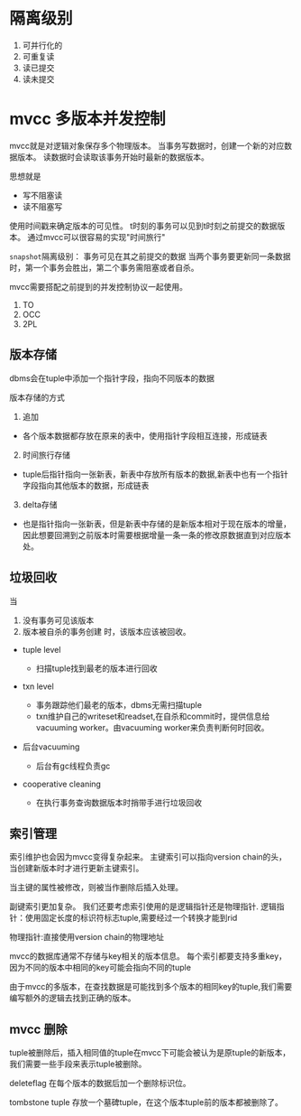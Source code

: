 # 隔离级别
1. 可并行化的
2. 可重复读
3. 读已提交
4. 读未提交

# mvcc 多版本并发控制
mvcc就是对逻辑对象保存多个物理版本。
当事务写数据时，创建一个新的对应数据版本。
读数据时会读取该事务开始时最新的数据版本。

思想就是
- 写不阻塞读
- 读不阻塞写

使用时间戳来确定版本的可见性。
t时刻的事务可以见到t时刻之前提交的数据版本。
通过mvcc可以很容易的实现"时间旅行"


`snapshot`隔离级别：
事务可见在其之前提交的数据
当两个事务要更新同一条数据时，第一个事务会胜出，第二个事务需阻塞或者自杀。


mvcc需要搭配之前提到的并发控制协议一起使用。

1. TO
2. OCC
3. 2PL

## 版本存储
dbms会在tuple中添加一个指针字段，指向不同版本的数据

版本存储的方式
1. 追加
  - 各个版本数据都存放在原来的表中，使用指针字段相互连接，形成链表
2. 时间旅行存储
  - tuple后指针指向一张新表，新表中存放所有版本的数据,新表中也有一个指针字段指向其他版本的数据，形成链表
3. delta存储
  - 也是指针指向一张新表，但是新表中存储的是新版本相对于现在版本的增量，因此想要回溯到之前版本时需要根据增量一条一条的修改原数据直到对应版本处。


## 垃圾回收
当
1. 没有事务可见该版本
2. 版本被自杀的事务创建
时，该版本应该被回收。

- tuple level
  - 扫描tuple找到最老的版本进行回收
- txn level
  - 事务跟踪他们最老的版本，dbms无需扫描tuple
  - txn维护自己的writeset和readset,在自杀和commit时，提供信息给vacuuming worker。由vacuuming worker来负责判断何时回收。

- 后台vacuuming
  - 后台有gc线程负责gc
- cooperative cleaning
  - 在执行事务查询数据版本时捎带手进行垃圾回收


## 索引管理
索引维护也会因为mvcc变得复杂起来。
主键索引可以指向version chain的头，当创建新版本时才进行更新主键索引。

当主键的属性被修改，则被当作删除后插入处理。


副键索引更加复杂。
我们还要考虑索引使用的是逻辑指针还是物理指针.
逻辑指针：使用固定长度的标识符标志tuple,需要经过一个转换才能到rid

物理指针:直接使用version chain的物理地址

mvcc的数据库通常不存储与key相关的版本信息。
每个索引都要支持多重key，因为不同的版本中相同的key可能会指向不同的tuple


由于mvcc的多版本，在查找数据是可能找到多个版本的相同key的tuple,我们需要编写额外的逻辑去找到正确的版本。


## mvcc 删除
tuple被删除后，插入相同值的tuple在mvcc下可能会被认为是原tuple的新版本，我们需要一些手段来表示tuple被删除。


deleteflag
在每个版本的数据后加一个删除标识位。

tombstone tuple
存放一个墓碑tuple，在这个版本tuple前的版本都被删除了。
